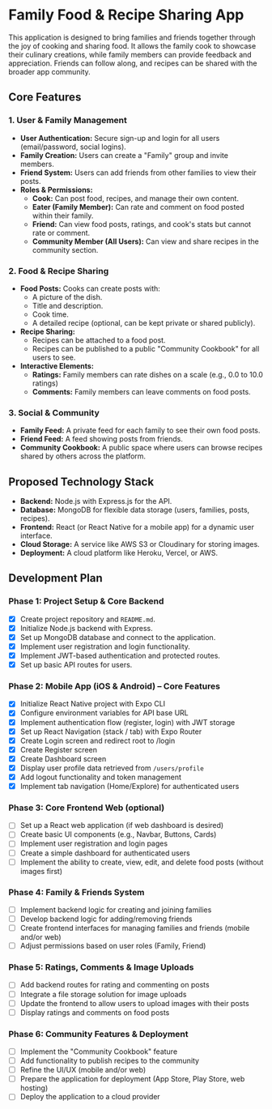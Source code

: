 
# Family Food & Recipe Sharing App

This application is designed to bring families and friends together through the joy of cooking and sharing food. It allows the family cook to showcase their culinary creations, while family members can provide feedback and appreciation. Friends can follow along, and recipes can be shared with the broader app community.

## Core Features

### 1. User & Family Management
- **User Authentication:** Secure sign-up and login for all users (email/password, social logins).
- **Family Creation:** Users can create a "Family" group and invite members.
- **Friend System:** Users can add friends from other families to view their posts.
- **Roles & Permissions:**
    - **Cook:** Can post food, recipes, and manage their own content.
    - **Eater (Family Member):** Can rate and comment on food posted within their family.
    - **Friend:** Can view food posts, ratings, and cook's stats but cannot rate or comment.
    - **Community Member (All Users):** Can view and share recipes in the community section.

### 2. Food & Recipe Sharing
- **Food Posts:** Cooks can create posts with:
    - A picture of the dish.
    - Title and description.
    - Cook time.
    - A detailed recipe (optional, can be kept private or shared publicly).
- **Recipe Sharing:**
    - Recipes can be attached to a food post.
    - Recipes can be published to a public "Community Cookbook" for all users to see.
- **Interactive Elements:**
    - **Ratings:** Family members can rate dishes on a scale (e.g., 0.0 to 10.0 ratings)
    - **Comments:** Family members can leave comments on food posts.

### 3. Social & Community
- **Family Feed:** A private feed for each family to see their own food posts.
- **Friend Feed:** A feed showing posts from friends.
- **Community Cookbook:** A public space where users can browse recipes shared by others across the platform.

## Proposed Technology Stack

- **Backend:** Node.js with Express.js for the API.
- **Database:** MongoDB for flexible data storage (users, families, posts, recipes).
- **Frontend:** React (or React Native for a mobile app) for a dynamic user interface.
- **Cloud Storage:** A service like AWS S3 or Cloudinary for storing images.
- **Deployment:** A cloud platform like Heroku, Vercel, or AWS.

## Development Plan

### Phase 1: Project Setup & Core Backend
- [x] Create project repository and `README.md`.
- [x] Initialize Node.js backend with Express.
- [x] Set up MongoDB database and connect to the application.
- [x] Implement user registration and login functionality.
- [x] Implement JWT-based authentication and protected routes.
- [x] Set up basic API routes for users.

### Phase 2: Mobile App (iOS & Android) – Core Features

- [x] Initialize React Native project with Expo CLI
- [x] Configure environment variables for API base URL
- [x] Implement authentication flow (register, login) with JWT storage
- [x] Set up React Navigation (stack / tab) with Expo Router
- [x] Create Login screen and redirect root to /login
- [x] Create Register screen
- [x] Create Dashboard screen
- [x] Display user profile data retrieved from `/users/profile`
- [x] Add logout functionality and token management
- [x] Implement tab navigation (Home/Explore) for authenticated users

### Phase 3: Core Frontend Web (optional)

- [ ] Set up a React web application (if web dashboard is desired)
- [ ] Create basic UI components (e.g., Navbar, Buttons, Cards)
- [ ] Implement user registration and login pages
- [ ] Create a simple dashboard for authenticated users
- [ ] Implement the ability to create, view, edit, and delete food posts (without images first)

### Phase 4: Family & Friends System

- [ ] Implement backend logic for creating and joining families
- [ ] Develop backend logic for adding/removing friends
- [ ] Create frontend interfaces for managing families and friends (mobile and/or web)
- [ ] Adjust permissions based on user roles (Family, Friend)

### Phase 5: Ratings, Comments & Image Uploads

- [ ] Add backend routes for rating and commenting on posts
- [ ] Integrate a file storage solution for image uploads
- [ ] Update the frontend to allow users to upload images with their posts
- [ ] Display ratings and comments on food posts

### Phase 6: Community Features & Deployment

- [ ] Implement the "Community Cookbook" feature
- [ ] Add functionality to publish recipes to the community
- [ ] Refine the UI/UX (mobile and/or web)
- [ ] Prepare the application for deployment (App Store, Play Store, web hosting)
- [ ] Deploy the application to a cloud provider

